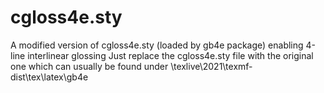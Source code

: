 # cgloss4e.sty
A modified version of cgloss4e.sty (loaded by gb4e package) enabling 4-line interlinear glossing
Just replace the cgloss4e.sty file with the original one which can usually be found under \texlive\2021\texmf-dist\tex\latex\gb4e
